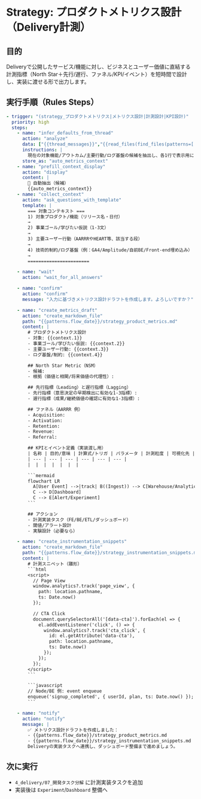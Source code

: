 # Strategy: プロダクトメトリクス設計（Delivery計測）

## 目的
Deliveryで公開したサービス/機能に対し、ビジネスとユーザー価値に直結する計測指標（North Star＋先行/遅行、ファネル/KPI/イベント）を短時間で設計し、実装に渡せる形で出力します。

## 実行手順（Rules Steps）
```yaml
- trigger: "(strategy_プロダクトメトリクス|メトリクス設計|計測設計|KPI設計)"
  priority: high
  steps:
    - name: "infer_defaults_from_thread"
      action: "analyze"
      data: ["{{thread_messages}}","{{read_files(find_files(patterns=['**/delivery2_development_plan.md','**/strategy_roadmap.yaml','**/sense2_research_summary.md','**/check_*.md']))}}"]
      instructions: |
        現在の対象機能/アウトカム/主要行動/ログ基盤の候補を抽出し、各1行で表示用にまとめてください。
      store_as: "auto_metrics_context"
    - name: "prefill_context_display"
      action: "display"
      content: |
        🔎 自動抽出（候補）
        {{auto_metrics_context}}
    - name: "collect_context"
      action: "ask_questions_with_template"
      template: |
        === 対象コンテキスト ===
        1) 対象プロダクト/機能（リリース名・日付）
        →
        2) 事業ゴール/学びたい仮説（1-3文）
        →
        3) 主要ユーザー行動（AARRRやHEART等、該当する段）
        →
        4) 技術的制約/ログ基盤（例：GA4/Amplitude/自前BE/Front-end埋め込み）
        →
        =======================

    - name: "wait"
      action: "wait_for_all_answers"

    - name: "confirm"
      action: "confirm"
      message: "入力に基づきメトリクス設計ドラフトを作成します。よろしいですか？"

    - name: "create_metrics_draft"
      action: "create_markdown_file"
      path: "{{patterns.flow_date}}/strategy_product_metrics.md"
      content: |
        # プロダクトメトリクス設計
        - 対象: {{context.1}}
        - 事業ゴール/学びたい仮説: {{context.2}}
        - 主要ユーザー行動: {{context.3}}
        - ログ基盤/制約: {{context.4}}

        ## North Star Metric（NSM）
        - 候補: 
        - 根拠（価値と相関/将来価値の代理性）:

        ## 先行指標（Leading）と遅行指標（Lagging）
        - 先行指標（意思決定の早期検出に有効な1-3指標）:
        - 遅行指標（成果/継続価値の確認に有効な1-3指標）:

        ## ファネル（AARRR 例）
        - Acquisition: 
        - Activation: 
        - Retention: 
        - Revenue: 
        - Referral: 

        ## KPIとイベント定義（実装渡し用）
        | 名称 | 目的/意味 | 計算式/トリガ | パラメータ | 計測粒度 | 可視化先 |
        | --- | --- | --- | --- | --- | --- |
        |  |  |  |  |  |  |

        ```mermaid
        flowchart LR
          A[User Event] -->|track| B((Ingest)) --> C[Warehouse/Analytics]
          C --> D[Dashboard]
          C --> E[Alert/Experiment]
        ```

        ## アクション
        - 計測実装タスク（FE/BE/ETL/ダッシュボード）
        - 閾値/アラート設計
        - 実験設計（必要なら）

    - name: "create_instrumentation_snippets"
      action: "create_markdown_file"
      path: "{{patterns.flow_date}}/strategy_instrumentation_snippets.md"
      content: |
        # 計測スニペット（雛形）
        ```html
        <script>
          // Page View
          window.analytics?.track('page_view', {
            path: location.pathname,
            ts: Date.now()
          });

          // CTA Click
          document.querySelectorAll('[data-cta]').forEach(el => {
            el.addEventListener('click', () => {
              window.analytics?.track('cta_click', {
                id: el.getAttribute('data-cta'),
                path: location.pathname,
                ts: Date.now()
              });
            });
          });
        </script>
        ```

        ```javascript
        // Node/BE 例: event enqueue
        enqueue('signup_completed', { userId, plan, ts: Date.now() });
        ```

    - name: "notify"
      action: "notify"
      message: |
        ✅ メトリクス設計ドラフトを作成しました：
        - {{patterns.flow_date}}/strategy_product_metrics.md
        - {{patterns.flow_date}}/strategy_instrumentation_snippets.md
        Deliveryの実装タスクへ連携し、ダッシュボード整備まで進めましょう。
```

## 次に実行
- `4_delivery/07_開発タスク分解` に計測実装タスクを追加
- 実装後は `Experiment`/`Dashboard` 整備へ


